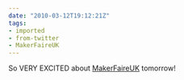 ```yaml
---
date: "2010-03-12T19:12:21Z"
tags:
- imported
- from-twitter
- MakerFaireUK
---
```

So VERY EXCITED about [MakerFaireUK](/tags/makerfaireuk) tomorrow\!
